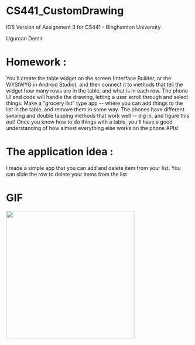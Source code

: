 # CS441_CustomDrawing

IOS Version of Assignment 3 for CS441 - Binghamton University

Ugurcan Demir

# Homework : 

  You'll create the table widget on the screen (Interface Builder, or the WYSIWYG in Android Studio), and then connect it to methods that tell the widget how many rows are in the table, and what is in each row.  The phone UI and code will handle the drawing, letting a user scroll through and select things.
Make a "grocery list" type app -- where you can add things to the list in the table, and remove them in some way.  The phones have different swiping and double tapping methods that work well -- dig in, and figure this out!  Once you know how to do things with a table, you'll have a good understanding of how almost everything else works on the phone APIs!

# The application idea : 
  I made a simple app that you can add and delete item from your list. You can slide the row to delete your items from the list
 
  
# GIF

<img src="http://g.recordit.co/CXqEcxQe2P.gif" width=350><br>
